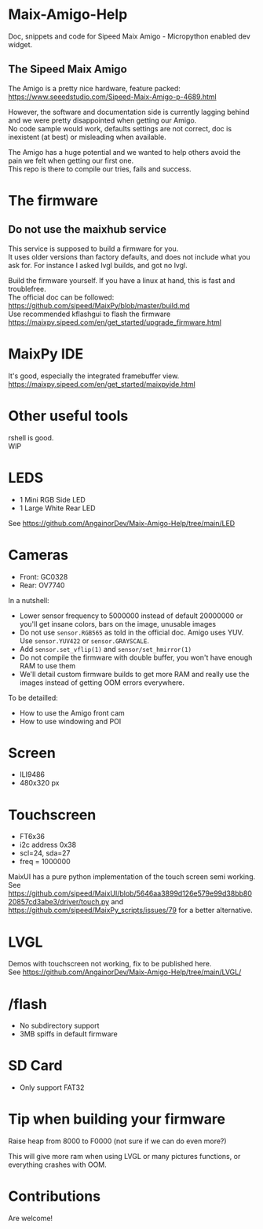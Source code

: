 # Maix-Amigo-Help
Doc, snippets and code for Sipeed Maix Amigo - Micropython enabled dev widget.

## The Sipeed Maix Amigo

The Amigo is a pretty nice hardware, feature packed:  
https://www.seeedstudio.com/Sipeed-Maix-Amigo-p-4689.html

However, the software and documentation side is currently lagging behind and we were pretty disappointed when getting our Amigo.  
No code sample would work, defaults settings are not correct, doc is inexistent (at best) or misleading when available.

The Amigo has a huge potential and we wanted to help others avoid the pain we felt when getting our first one.  
This repo is there to compile our tries, fails and success.

# The firmware

## Do not use the maixhub service
This service is supposed to build a firmware for you.  
It uses older versions than factory defaults, and does not include what you ask for. For instance I asked lvgl builds, and got no lvgl.  

Build the firmware yourself. If you have a linux at hand, this is fast and troublefree.  
The official doc can be followed: https://github.com/sipeed/MaixPy/blob/master/build.md  
Use recommended kflashgui to flash the firmware https://maixpy.sipeed.com/en/get_started/upgrade_firmware.html

# MaixPy IDE

It's good, especially the integrated framebuffer view.  
https://maixpy.sipeed.com/en/get_started/maixpyide.html

# Other useful tools

rshell is good.  
WIP

# LEDS

- 1 Mini RGB Side LED  
- 1 Large White Rear LED  

See https://github.com/AngainorDev/Maix-Amigo-Help/tree/main/LED

# Cameras

- Front: GC0328
- Rear: OV7740

In a nutshell: 
- Lower sensor frequency to 5000000 instead of default 20000000 or you'll get insane colors, bars on the image, unusable images
- Do not use `sensor.RGB565` as told in the official doc. Amigo uses YUV. Use `sensor.YUV422` or `sensor.GRAYSCALE`.
- Add `sensor.set_vflip(1)` and `sensor/set_hmirror(1)`
- Do not compile the firmware with double buffer, you won't have enough RAM to use them
- We'll detail custom firmware builds to get more RAM and really use the images instead of getting OOM errors everywhere.

To be detailled:  
- How to use the Amigo front cam
- How to use windowing and POI

# Screen

- ILI9486
- 480x320 px

# Touchscreen

- FT6x36
- i2c address 0x38
- scl=24, sda=27
- freq = 1000000

MaixUI has a pure python implementation of the touch screen semi working.  
See https://github.com/sipeed/MaixUI/blob/5646aa3899d126e579e99d38bb8020857cd3abe3/driver/touch.py and https://github.com/sipeed/MaixPy_scripts/issues/79 for a better alternative.

# LVGL

Demos with touchscreen not working, fix to be published here.  
See https://github.com/AngainorDev/Maix-Amigo-Help/tree/main/LVGL/

# /flash

- No subdirectory support
- 3MB spiffs in default firmware

# SD Card

- Only support FAT32


# Tip when building your firmware

Raise heap from 8000 to F0000 (not sure if we can do even more?)

This will give more ram when using LVGL or many pictures functions, or everything crashes with OOM.


# Contributions

Are welcome!
